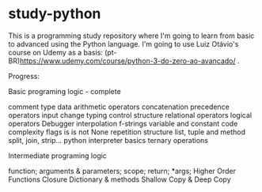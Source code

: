 # study-python

This is a programming study repository where I'm going to learn from basic to advanced using the Python language. I'm going to use Luiz Otávio's course on Udemy as a basis: (pt-BR)https://www.udemy.com/course/python-3-do-zero-ao-avancado/ .

Progress:

Basic programing logic - complete

comment
type data
arithmetic operators
concatenation
precedence operators
input
change typing
control structure
relational operators
logical operators
Debugger
interpolation
f-strings
variable and constant
code complexity
flags is is not None
repetition structure
list, tuple and method
split, join, strip...
python interpreter basics
ternary operations

Intermediate programing logic

function;
arguments & parameters;
scope;
return;
\*args;
Higher Order Functions
Closure
Dictionary & methods
Shallow Copy & Deep Copy
